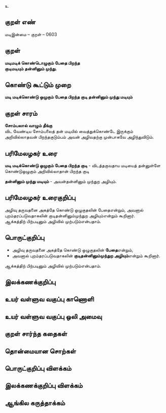 உ

## குறள் எண் 

மடிஇன்மை  – குறள் – 0603  

## குறள் 

**மடிமடிக் கொண்டொழுகும் பேதை பிறந்த  
குடிமடியும் தன்னினும் முந்து.**  

## கொண்டு கூட்டும் முறை

**மடி மடிக்கொண்டு ஒழுகும் பேதை பிறந்த குடி தன்னினும் முந்து மடியும்**

## குறள் சாரம் 

**சோம்பலால் வாழும் தீங்கு**  
விட வேண்டிய சோம்பலைத் தன் மடியில் வைத்துக்கொண்டே இருக்கும் அறிவில்லாதவன் பிறந்தகுடும்பம் அவன் அழிவதற்கு முன்பாகவே அழிந்துவிடும்.  

## பரிமேலழகர் உரை

**மடி மடிக்கொண்டு ஒழுகும் பேதை பிறந்த குடி** - விடத்தகுவதாய மடியைத் தன்னுள்ளே கொண்டுஒழுகும் அறிவில்லாதான் பிறந்த குடி  

**தன்னினும் முந்து மடியும்** - அவன்தன்னினும் முந்துற அழியும். 

## பரிமேலழகர் உரைகுறிப்பு   

அழிவு தருவதனை அகத்தே கொண்டு ஒழுகுதலின் பேதைஎன்றும், அவனால் புறம்தரப்படுவதாகலின் குடிதன்னினும்முந்துற அழியும்என்றும் கூறினார்.    
ஆக்கத்திற் பிற்படினும் அழிவில் முற்படும்என்பதாம்.    

## பொருட்குறிப்பு 

* அழிவு தருவதனை அகத்தே கொண்டு ஒழுகுதலின் **பேதை**என்றும்,  
* அவனால் புறம்தரப்படுவதாகலின் **குடிதன்னினும்முந்துற அழியும்**என்றும் கூறினார்.    

ஆக்கத்திற் பிற்படினும் அழிவில் முற்படும்என்பதாம்.   

## இலக்கணக்குறிப்பு  


## உயர் வள்ளுவ வகுப்பு காணொளி


## உயர் வள்ளுவ வகுப்பு ஒலி அமைவு 

 
## குறள் சார்ந்த கதைகள் 


## தொன்மையான சொற்கள்


## பொருட்குறிப்பு விளக்கம்


## இலக்கணக்குறிப்பு விளக்கம்


## ஆங்கில கருத்தாக்கம் 


